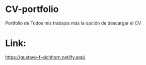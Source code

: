 # CV-portfolio
Portfolio de Todos mis trabajos más la opción de descargar el CV  

# Link:
https://gustavo-f-eichhorn.netlify.app/
